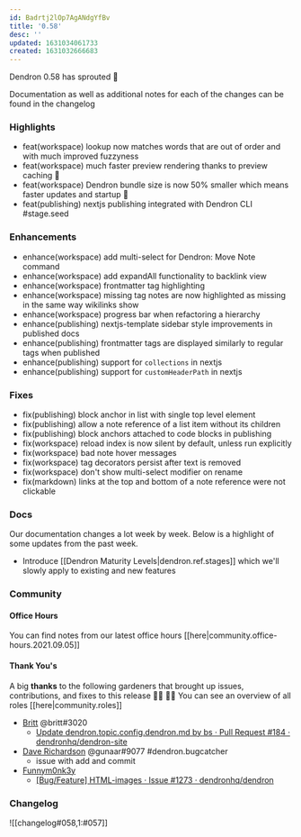 ```yaml
---
id: Badrtj2lOp7AgANdgYfBv
title: '0.58'
desc: ''
updated: 1631034061733
created: 1631032666683
---
```



Dendron 0.58 has sprouted  🌱

Documentation as well as additional notes for each of the changes can be found in the changelog 

### Highlights
- feat(workspace) lookup now matches words that are out of order and with much improved fuzzyness
- feat(workspace) much faster preview rendering thanks to preview caching 🚀
- feat(workspace) Dendron bundle size is now 50% smaller which means faster updates and startup 🚀
- feat(publishing) nextjs publishing integrated with Dendron CLI #stage.seed

### Enhancements
- enhance(workspace) add multi-select for Dendron: Move Note command
- enhance(workspace) add expandAll functionality to backlink view
- enhance(workspace) frontmatter tag highlighting
- enhance(workspace) missing tag notes are now highlighted as missing in the same way wikilinks show
- enhance(workspace) progress bar when refactoring a hierarchy
- enhance(publishing) nextjs-template sidebar style improvements in published docs
- enhance(publishing) frontmatter tags are displayed similarly to regular tags when published
- enhance(publishing) support for `collections` in nextjs 
- enhance(publishing) support for `customHeaderPath` in nextjs

### Fixes
- fix(publishing) block anchor in list with single top level element
- fix(publishing) allow a note reference of a list item without its children
- fix(publishing) block anchors attached to code blocks in publishing
- fix(workspace) reload index is now silent by default, unless run explicitly
- fix(workspace) bad note hover messages
- fix(workspace) tag decorators persist after text is removed
- fix(workspace) don't show multi-select modifier on rename
- fix(markdown) links at the top and bottom of a note reference were not clickable


### Docs


Our documentation changes a lot week by week. Below is a highlight of some updates from the past week.

- Introduce [[Dendron Maturity Levels|dendron.ref.stages]] which we'll slowly apply to existing and new features

### Community

#### Office Hours

<!-- TODO: update the link -->
You can find notes from our latest office hours [[here|community.office-hours.2021.09.05]]

#### Thank You's

A big **thanks** to the following gardeners that brought up issues, contributions, and fixes to this release :man_farmer: :woman_farmer: 
You can see an overview of all roles [[here|community.roles]]

- [Britt](https://github.com/bs) @britt#3020
    - [Update dendron.topic.config.dendron.md by bs · Pull Request #184 · dendronhq/dendron-site](https://github.com/dendronhq/dendron-site/pull/184)
- [Dave Richardson](https://github.com/djradon) @gunaar#9077 
    #dendron.bugcatcher
    - issue with add and commit
- [Funnym0nk3y](https://github.com/funnym0nk3y)
    - [[Bug/Feature] HTML-images · Issue #1273 · dendronhq/dendron](https://github.com/dendronhq/dendron/issues/1273)

### Changelog
![[changelog#058,1:#057]]


